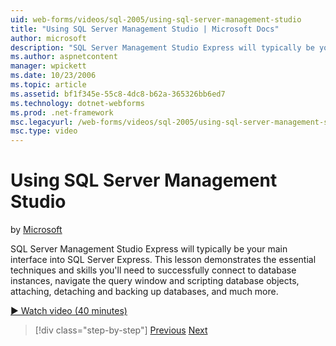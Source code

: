 ```yaml
---
uid: web-forms/videos/sql-2005/using-sql-server-management-studio
title: "Using SQL Server Management Studio | Microsoft Docs"
author: microsoft
description: "SQL Server Management Studio Express will typically be your main interface into SQL Server Express. This lesson demonstrates the essential techniques and ski..."
ms.author: aspnetcontent
manager: wpickett
ms.date: 10/23/2006
ms.topic: article
ms.assetid: bf1f345e-55c8-4dc8-b62a-365326bb6ed7
ms.technology: dotnet-webforms
ms.prod: .net-framework
msc.legacyurl: /web-forms/videos/sql-2005/using-sql-server-management-studio
msc.type: video
---
```

Using SQL Server Management Studio
====================
by [Microsoft](https://github.com/microsoft)

SQL Server Management Studio Express will typically be your main interface into SQL Server Express. This lesson demonstrates the essential techniques and skills you'll need to successfully connect to database instances, navigate the query window and scripting database objects, attaching, detaching and backing up databases, and much more.

[&#9654; Watch video (40 minutes)](https://channel9.msdn.com/Blogs/ASP-NET-Site-Videos/using-sql-server-management-studio)

> [!div class="step-by-step"]
> [Previous](connecting-your-web-application-to-sql-server-2005-express-edition.md)
> [Next](getting-started-with-reporting-services.md)
